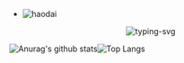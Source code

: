 + ![haodai](https://komarev.com/ghpvc/?username=a596116)

<p align="center">
   <img src="https://readme-typing-svg.herokuapp.com?color=%2331F7A9&size=26&center=true&vCenter=true&width=600&lines=%E6%B5%A9%E5%91%86%E5%A4%A7%E5%B8%A5%E5%93%A5%EF%BD%9E" alt="typing-svg">
</p>

![Anurag's github stats](https://github-readme-stats.vercel.app/api?username=a596116&show_icons=true&theme=vue-dark)![Top Langs](https://github-readme-stats.vercel.app/api/top-langs/?username=a596116&show_icons=true&layout=compact&theme=vue-dark)


